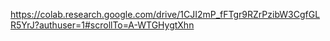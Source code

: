 https://colab.research.google.com/drive/1CJI2mP_fFTgr9RZrPzibW3CgfGLR5YrJ?authuser=1#scrollTo=A-WTGHygtXhn
